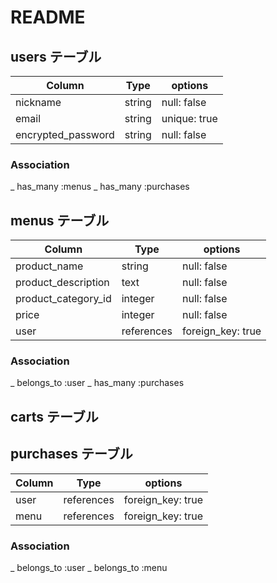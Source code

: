 # README

## users テーブル

|       Column       |  Type  | options                   |
| ------------------ | ------ | ------------------------- | 
| nickname           | string | null: false               |
| email              | string |              unique: true |
| encrypted_password | string | null: false               |

### Association

_ has_many :menus
_ has_many :purchases


## menus テーブル

|        Column          |    Type    | options                       |
| ---------------------- | ---------- | ----------------------------- |
| product_name           | string     | null: false                   |
| product_description    | text       | null: false                   |
| product_category_id    | integer    | null: false                   |
| price                  | integer    | null: false                   |
| user                   | references | foreign_key: true             |

### Association

_ belongs_to :user
_ has_many :purchases


## carts テーブル




## purchases テーブル

|        Column       |    Type    | options            |
| ------------------- | ---------- | ------------------ |
| user                | references | foreign_key: true  |
| menu                | references | foreign_key: true  |

### Association

_ belongs_to :user
_ belongs_to :menu
